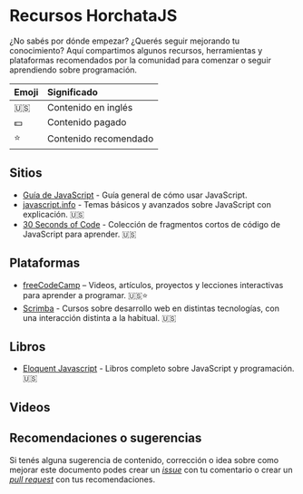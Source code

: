 # Recursos HorchataJS

¿No sabés por dónde empezar? ¿Querés seguir mejorando tu conocimiento? Aquí compartimos algunos recursos, herramientas y plataformas recomendados por la comunidad para comenzar o seguir aprendiendo sobre programación.

| Emoji        | Significado  |
| ------------ |:------------|
| 🇺🇸           | Contenido en inglés |
| 💵           | Contenido pagado |
| ⭐️           | Contenido recomendado |

## Sitios
* [Guía de JavaScript](https://developer.mozilla.org/es/docs/Web/JavaScript/Guide) - Guía general de cómo usar JavaScript.
* [javascript.info](http://javascript.info/) - Temas básicos y avanzados sobre JavaScript con explicación. 🇺🇸
* [30 Seconds of Code](https://30secondsofcode.org/) - Colección de fragmentos cortos de código de JavaScript para aprender. 🇺🇸

## Plataformas
* [freeCodeCamp](https://www.freecodecamp.org/) – Videos, artículos, proyectos y lecciones interactivas para aprender a programar. 🇺🇸⭐️
* [Scrimba](https://scrimba.com/) - Cursos sobre desarrollo web en distintas tecnologías, con una interacción distinta a la habitual. 🇺🇸

## Libros
* [Eloquent Javascript](http://eloquentjavascript.net/) - Libros completo sobre JavaScript y programación. 🇺🇸

## Videos

## Recomendaciones o sugerencias
Si tenés alguna sugerencia de contenido, corrección o idea sobre como mejorar este documento podes crear un [_issue_](https://github.com/horchatajs/guias/issues) con tu comentario o crear un [_pull request_](https://github.com/horchatajs/guias/pulls) con tus recomendaciones.



